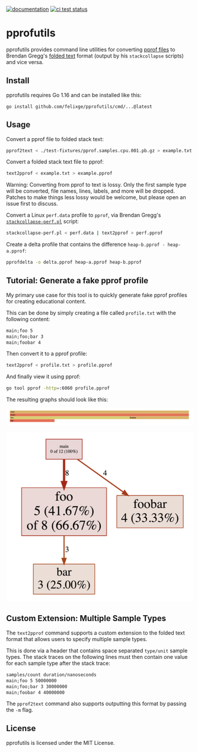 [![documentation](http://img.shields.io/badge/godoc-reference-blue.svg)](https://pkg.go.dev/github.com/felixge/pprofutils)
[![ci test status](https://img.shields.io/github/workflow/status/felixge/pprofutils/Go?label=tests)](https://github.com/felixge/pprofutils/actions/workflows/go.yml?query=branch%3Amain)

# pprofutils

pprofutils provides command line utilities for converting [pprof files](https://github.com/DataDog/go-profiler-notes/blob/main/pprof.md) to Brendan Gregg's [folded text](https://github.com/brendangregg/FlameGraph#2-fold-stacks) format (output by his `stackcollapse` scripts) and vice versa.

## Install

pprofutils requires Go 1.16 and can be installed like this:

```
go install github.com/felixge/pprofutils/cmd/...@latest
```

## Usage

Convert a pprof file to folded stack text:

```bash
pprof2text < ./test-fixtures/pprof.samples.cpu.001.pb.gz > example.txt
```

Convert a folded stack text file to pprof:

```bash
text2pprof < example.txt > example.pprof
```

Warning: Converting from pprof to text is lossy. Only the first sample type will be converted, file names, lines, labels, and more will be dropped. Patches to make things less lossy would be welcome, but please open an issue first to discuss.

Convert a Linux `perf.data` profile to `pprof`, via Brendan Gregg's [`stackcollapse-perf.pl`](https://github.com/brendangregg/FlameGraph/blob/master/stackcollapse-perf.pl) script:

```bash
stackcollapse-perf.pl < perf.data | text2pprof > perf.pprof
```

Create a delta profile that contains the difference `heap-b.pprof - heap-a.pprof`:

```bash
pprofdelta -o delta.pprof heap-a.pprof heap-b.pprof
```

## Tutorial: Generate a fake pprof profile

My primary use case for this tool is to quickly generate fake pprof profiles for creating educational content.

This can be done by simply creating a file called `profile.txt` with the following content:

```
main;foo 5
main;foo;bar 3
main;foobar 4
```

Then convert it to a pprof profile:

```bash
text2pprof < profile.txt > profile.pprof
```

And finally view it using pprof:

```bash
go tool pprof -http=:6060 profile.pprof
```

The resulting graphs should look like this:

![](./img/flamegraph.png)

![](./img/graph.png)

## Custom Extension: Multiple Sample Types

The `text2pprof` command supports a custom extension to the folded text format that allows users to specify multiple sample types.

This is done via a header that contains space separated `type/unit` sample types. The stack traces on the following lines must then contain one value for each sample type after the stack trace:

```
samples/count duration/nanoseconds
main;foo 5 50000000
main;foo;bar 3 30000000
main;foobar 4 40000000
```

The `pprof2text` command also supports outputting this format by passing the `-m` flag.

## License

pprofutils is licensed under the MIT License.
